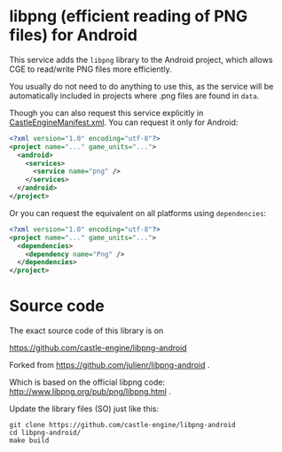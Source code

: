 # libpng (efficient reading of PNG files) for Android

This service adds the `libpng` library to the Android project, which allows CGE to read/write PNG files more efficiently.

You usually do not need to do anything to use this, as the service will be automatically included in projects where .png files are found in `data`.

Though you can also request this service explicitly in [CastleEngineManifest.xml](https://github.com/castle-engine/castle-engine/wiki/CastleEngineManifest.xml-examples). You can request it only for Android:

~~~~xml
<?xml version="1.0" encoding="utf-8"?>
<project name="..." game_units="...">
  <android>
    <services>
      <service name="png" />
    </services>
  </android>
</project>
~~~~

Or you can request the equivalent on all platforms using `dependencies`:

~~~~xml
<?xml version="1.0" encoding="utf-8"?>
<project name="..." game_units="...">
  <dependencies>
    <dependency name="Png" />
  </dependencies>
</project>
~~~~

# Source code

The exact source code of this library is on

  https://github.com/castle-engine/libpng-android

Forked from https://github.com/julienr/libpng-android .

Which is based on the official libpng code: http://www.libpng.org/pub/png/libpng.html .

Update the library files (SO) just like this:

```
git clone https://github.com/castle-engine/libpng-android
cd libpng-android/
make build
```

